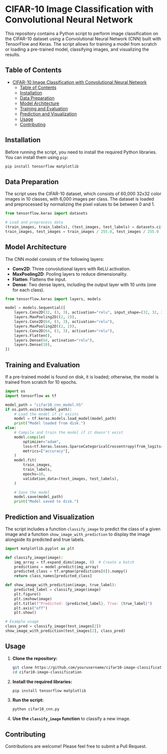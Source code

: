 # CIFAR-10 Image Classification with Convolutional Neural Network

This repository contains a Python script to perform image classification on the CIFAR-10 dataset using a Convolutional Neural Network (CNN) built with TensorFlow and Keras. The script allows for training a model from scratch or loading a pre-trained model, classifying images, and visualizing the results.

## Table of Contents

- [CIFAR-10 Image Classification with Convolutional Neural Network](#cifar-10-image-classification-with-convolutional-neural-network)
  - [Table of Contents](#table-of-contents)
  - [Installation](#installation)
  - [Data Preparation](#data-preparation)
  - [Model Architecture](#model-architecture)
  - [Training and Evaluation](#training-and-evaluation)
  - [Prediction and Visualization](#prediction-and-visualization)
  - [Usage](#usage)
  - [Contributing](#contributing)

## Installation

Before running the script, you need to install the required Python libraries. You can install them using `pip`:

```bash
pip install tensorflow matplotlib
```

## Data Preparation

The script uses the CIFAR-10 dataset, which consists of 60,000 32x32 color images in 10 classes, with 6,000 images per class. The dataset is loaded and preprocessed by normalizing the pixel values to be between 0 and 1.

```python
from tensorflow.keras import datasets

# Load and preprocess data
(train_images, train_labels), (test_images, test_labels) = datasets.cifar10.load_data()
train_images, test_images = train_images / 255.0, test_images / 255.0
```

## Model Architecture

The CNN model consists of the following layers:

- **Conv2D**: Three convolutional layers with ReLU activation.
- **MaxPooling2D**: Pooling layers to reduce dimensionality.
- **Flatten**: Flattens the input.
- **Dense**: Two dense layers, including the output layer with 10 units (one for each class).

```python
from tensorflow.keras import layers, models

model = models.Sequential([
    layers.Conv2D(32, (3, 3), activation="relu", input_shape=(32, 32, 3)),
    layers.MaxPooling2D((2, 2)),
    layers.Conv2D(64, (3, 3), activation="relu"),
    layers.MaxPooling2D((2, 2)),
    layers.Conv2D(64, (3, 3), activation="relu"),
    layers.Flatten(),
    layers.Dense(64, activation="relu"),
    layers.Dense(10),
])
```

## Training and Evaluation

If a pre-trained model is found on disk, it is loaded; otherwise, the model is trained from scratch for 10 epochs.

```python
import os
import tensorflow as tf

model_path = "cifar10_cnn_model.h5"
if os.path.exists(model_path):
    # Load the model if it exists
    model = tf.keras.models.load_model(model_path)
    print("Model loaded from disk.")
else:
    # Compile and train the model if it doesn't exist
    model.compile(
        optimizer="adam",
        loss=tf.keras.losses.SparseCategoricalCrossentropy(from_logits=True),
        metrics=["accuracy"],
    )
    model.fit(
        train_images,
        train_labels,
        epochs=10,
        validation_data=(test_images, test_labels),
    )

    # Save the model
    model.save(model_path)
    print("Model saved to disk.")
```

## Prediction and Visualization

The script includes a function `classify_image` to predict the class of a given image and a function `show_image_with_prediction` to display the image alongside its predicted and true labels.

```python
import matplotlib.pyplot as plt

def classify_image(image):
    img_array = tf.expand_dims(image, 0)  # Create a batch
    predictions = model.predict(img_array)
    predicted_class = tf.argmax(predictions[0]).numpy()
    return class_names[predicted_class]

def show_image_with_prediction(image, true_label):
    predicted_label = classify_image(image)
    plt.figure()
    plt.imshow(image)
    plt.title(f"Predicted: {predicted_label}, True: {true_label}")
    plt.axis("off")
    plt.show()

# Example usage
class_pred = classify_image(test_images[2])
show_image_with_prediction(test_images[2], class_pred)
```

## Usage

1. **Clone the repository:**

   ```bash
   git clone https://github.com/yourusername/cifar10-image-classification.git
   cd cifar10-image-classification
   ```

2. **Install the required libraries:**

   ```bash
   pip install tensorflow matplotlib
   ```

3. **Run the script:**

   ```bash
   python cifar10_cnn.py
   ```

4. **Use the `classify_image` function** to classify a new image.

## Contributing

Contributions are welcome! Please feel free to submit a Pull Request.
